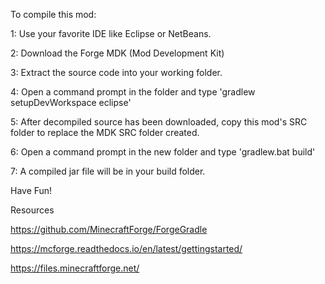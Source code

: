To compile this mod:

1: Use your favorite IDE like Eclipse or NetBeans.

2: Download the Forge MDK (Mod Development Kit) 

3: Extract the source code into your working folder.

4: Open a command prompt in the folder and type 'gradlew setupDevWorkspace eclipse'

5: After decompiled source has been downloaded, copy this mod's SRC folder to replace the MDK SRC folder created.

6: Open a command prompt in the new folder and type 'gradlew.bat build'

7: A compiled jar file will be in your build folder. 

Have Fun!

Resources

https://github.com/MinecraftForge/ForgeGradle

https://mcforge.readthedocs.io/en/latest/gettingstarted/

https://files.minecraftforge.net/
